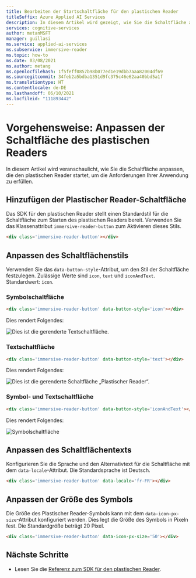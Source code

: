 ```yaml
---
title: Bearbeiten der Startschaltfläche für den plastischen Reader
titleSuffix: Azure Applied AI Services
description: In diesem Artikel wird gezeigt, wie Sie die Schaltfläche anpassen, mit der der plastische Reader gestartet wird.
services: cognitive-services
author: metanMSFT
manager: guillasi
ms.service: applied-ai-services
ms.subservice: immersive-reader
ms.topic: how-to
ms.date: 03/08/2021
ms.author: metang
ms.openlocfilehash: 1f5feff0857b98b077ed1e19dbb7aaa82004df69
ms.sourcegitcommit: 34feb2a5bdba1351d9fc375c46e62aa40bbd5a1f
ms.translationtype: HT
ms.contentlocale: de-DE
ms.lasthandoff: 06/10/2021
ms.locfileid: "111893442"
---
```

# <a name="how-to-customize-the-immersive-reader-button"></a>Vorgehensweise: Anpassen der Schaltfläche des plastischen Readers

In diesem Artikel wird veranschaulicht, wie Sie die Schaltfläche anpassen, die den plastischen Reader startet, um die Anforderungen Ihrer Anwendung zu erfüllen.

## <a name="add-the-immersive-reader-button"></a>Hinzufügen der Plastischer Reader-Schaltfläche

Das SDK für den plastischen Reader stellt einen Standardstil für die Schaltfläche zum Starten des plastischen Readers bereit. Verwenden Sie das Klassenattribut `immersive-reader-button` zum Aktivieren dieses Stils.

```html
<div class='immersive-reader-button'></div>
```

## <a name="customize-the-button-style"></a>Anpassen des Schaltflächenstils

Verwenden Sie das `data-button-style`-Attribut, um den Stil der Schaltfläche festzulegen. Zulässige Werte sind `icon`, `text` und `iconAndText`. Standardwert: `icon`.

### <a name="icon-button"></a>Symbolschaltfläche

```html
<div class='immersive-reader-button' data-button-style='icon'></div>
```

Dies rendert Folgendes:

![Dies ist die gerenderte Textschaltfläche.](./media/button-icon.png)

### <a name="text-button"></a>Textschaltfläche

```html
<div class='immersive-reader-button' data-button-style='text'></div>
```

Dies rendert Folgendes:

![Dies ist die gerenderte Schaltfläche „Plastischer Reader“.](./media/button-text.png)

### <a name="icon-and-text-button"></a>Symbol- und Textschaltfläche

```html
<div class='immersive-reader-button' data-button-style='iconAndText'></div>
```

Dies rendert Folgendes:

![Symbolschaltfläche](./media/button-icon-and-text.png)

## <a name="customize-the-button-text"></a>Anpassen des Schaltflächentexts

Konfigurieren Sie die Sprache und den Alternativtext für die Schaltfläche mit dem `data-locale`-Attribut. Die Standardsprache ist Deutsch.

```html
<div class='immersive-reader-button' data-locale='fr-FR'></div>
```

## <a name="customize-the-size-of-the-icon"></a>Anpassen der Größe des Symbols

Die Größe des Plastischer Reader-Symbols kann mit dem `data-icon-px-size`-Attribut konfiguriert werden. Dies legt die Größe des Symbols in Pixeln fest. Die Standardgröße beträgt 20 Pixel.

```html
<div class='immersive-reader-button' data-icon-px-size='50'></div>
```

## <a name="next-steps"></a>Nächste Schritte

* Lesen Sie die [Referenz zum SDK für den plastischen Reader](./reference.md).